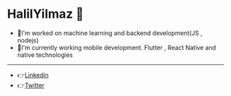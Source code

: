 # HalilYilmaz 👋

- 🚀I'm worked on machine learning and backend development(JS , nodejs)
- 🚀I'm currently working mobile development. Flutter , React Native and native technologies
---
- 👉[Linkedin](https://www.linkedin.com/feed/)
- 👉[Twitter]()
